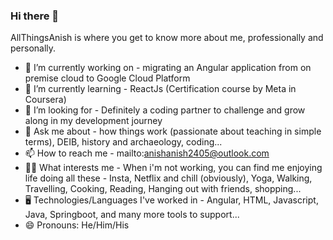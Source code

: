 ### Hi there 👋

AllThingsAnish is where you get to know more about me, professionally and personally.


- 🔭 I’m currently working on - migrating an Angular application from on premise cloud to Google Cloud Platform
- 🌱 I’m currently learning - ReactJs (Certification course by Meta in Coursera)
- 🤔 I’m looking for - Definitely a coding partner to challenge and grow along in my development journey
- 💬 Ask me about - how things work (passionate about teaching in simple terms), DEIB, history and archaeology, coding...
- 📫 How to reach me - mailto:anishanish2405@outlook.com
- 🧘🏽 What interests me - When i'm not working, you can find me enjoying life doing all these - Insta, Netflix and chill (obviously), Yoga, Walking, Travelling, Cooking, Reading, Hanging out with friends, shopping...
- 🖥️ Technologies/Languages I've worked in - Angular, HTML, Javascript, Java, Springboot, and many more tools to support...
- 😄 Pronouns: He/Him/His


